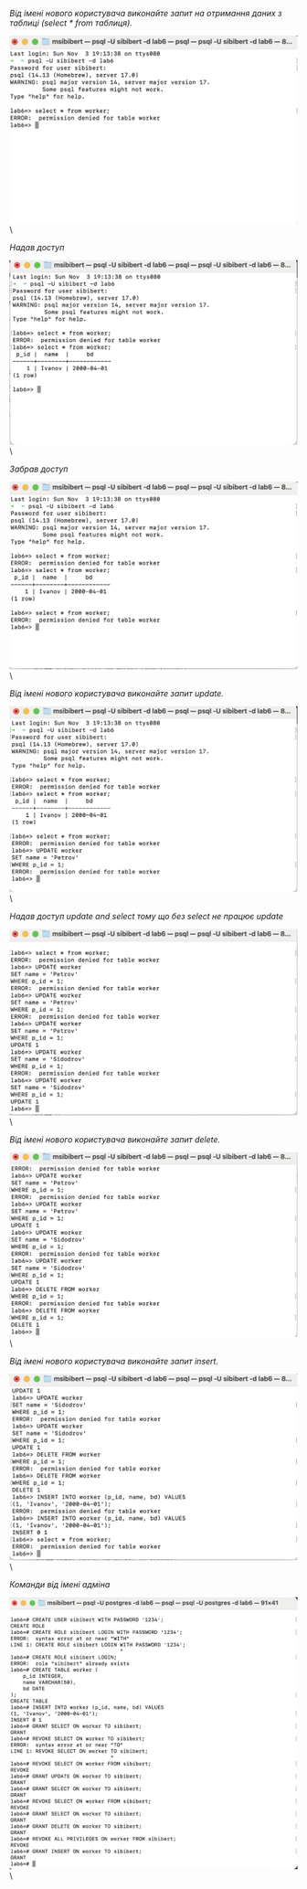 *Від імені нового користувача виконайте запит на отримання даних з таблиці (select * from таблиця).*

![Від імені нового користувача виконайте запит на отримання даних з таблиці (select * from таблиця).](images/1.png)\

*Надав доступ*

![*Надав доступ*](images/2.png)\

*Забрав доступ*

![*Забрав доступ*](images/3.png)\

*Від імені нового користувача виконайте запит update.*

![Від імені нового користувача виконайте запит update.](images/4.png)\

*Надав доступ update and select тому що без select не працює update*

![*Надав доступ*](images/5.png)\

*Від імені нового користувача виконайте запит delete.*

![Від імені нового користувача виконайте запит delete.](images/6.png)\

*Від імені нового користувача виконайте запит insert.*

![Від імені нового користувача виконайте запит insert.](images/7.png)\

*Команди від імені адміна*

![*Команди від імені адміна*](images/8.png)\